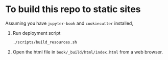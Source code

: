 # To build this repo to static sites

Assuming you have `jupyter-book` and `cookiecutter` installed,

1. Run deployment script

    ```bash
    ./scripts/build_resources.sh
    ```

2. Open the html file in `book/_build/html/index.html` from a web browser.
